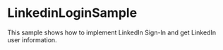 # LinkedinLoginSample
This sample shows how to implement LinkedIn Sign-In and get LinkedIn user information.
